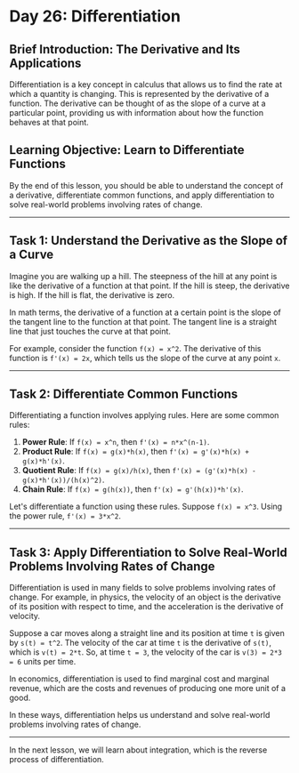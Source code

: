 # Day 26: Differentiation

## Brief Introduction: The Derivative and Its Applications
Differentiation is a key concept in calculus that allows us to find the rate at which a quantity is changing. This is represented by the derivative of a function. The derivative can be thought of as the slope of a curve at a particular point, providing us with information about how the function behaves at that point.

## Learning Objective: Learn to Differentiate Functions
By the end of this lesson, you should be able to understand the concept of a derivative, differentiate common functions, and apply differentiation to solve real-world problems involving rates of change.

---

## Task 1: Understand the Derivative as the Slope of a Curve

Imagine you are walking up a hill. The steepness of the hill at any point is like the derivative of a function at that point. If the hill is steep, the derivative is high. If the hill is flat, the derivative is zero.

In math terms, the derivative of a function at a certain point is the slope of the tangent line to the function at that point. The tangent line is a straight line that just touches the curve at that point.

For example, consider the function `f(x) = x^2`. The derivative of this function is `f'(x) = 2x`, which tells us the slope of the curve at any point `x`.

---

## Task 2: Differentiate Common Functions

Differentiating a function involves applying rules. Here are some common rules:

1. **Power Rule**: If `f(x) = x^n`, then `f'(x) = n*x^(n-1)`.
2. **Product Rule**: If `f(x) = g(x)*h(x)`, then `f'(x) = g'(x)*h(x) + g(x)*h'(x)`.
3. **Quotient Rule**: If `f(x) = g(x)/h(x)`, then `f'(x) = (g'(x)*h(x) - g(x)*h'(x))/(h(x)^2)`.
4. **Chain Rule**: If `f(x) = g(h(x))`, then `f'(x) = g'(h(x))*h'(x)`.

Let's differentiate a function using these rules. Suppose `f(x) = x^3`. Using the power rule, `f'(x) = 3*x^2`.

---

## Task 3: Apply Differentiation to Solve Real-World Problems Involving Rates of Change

Differentiation is used in many fields to solve problems involving rates of change. For example, in physics, the velocity of an object is the derivative of its position with respect to time, and the acceleration is the derivative of velocity.

Suppose a car moves along a straight line and its position at time `t` is given by `s(t) = t^2`. The velocity of the car at time `t` is the derivative of `s(t)`, which is `v(t) = 2*t`. So, at time `t = 3`, the velocity of the car is `v(3) = 2*3 = 6` units per time.

In economics, differentiation is used to find marginal cost and marginal revenue, which are the costs and revenues of producing one more unit of a good.

In these ways, differentiation helps us understand and solve real-world problems involving rates of change.

---

In the next lesson, we will learn about integration, which is the reverse process of differentiation.